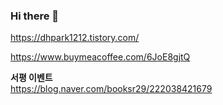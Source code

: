 ### Hi there 👋

<!--
**DonghunP/DonghunP** is a ✨ _special_ ✨ repository because its `README.md` (this file) appears on your GitHub profile.

Here are some ideas to get you started:

- 🔭 I’m currently working on ...
- 🌱 I’m currently learning ...
- 👯 I’m looking to collaborate on ...
- 🤔 I’m looking for help with ...
- 💬 Ask me about ...
- 📫 How to reach me: ...
- 😄 Pronouns: ...
- ⚡ Fun fact: ...
-->

https://dhpark1212.tistory.com/

https://www.buymeacoffee.com/6JoE8gjtQ


**서평 이벤트**  
https://blog.naver.com/booksr29/222038421679
